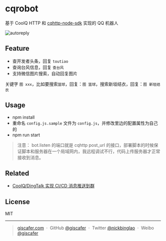 # cqrobot

基于 CoolQ HTTP 和 [cqhttp-node-sdk](https://github.com/richardchien/cqhttp-node-sdk) 实现的 QQ 机器人

![autoreply](https://user-images.githubusercontent.com/8676711/59826919-f4d59d00-9369-11e9-9755-ac0b5c794064.png)

## Feature

- 查开发者头条，回复 `toutiao`
- 查询台风信息，回复 `查台风`
- 支持微信图片搜索，自动回复图片

关键字 `图 xxx`，比如要搜索`篮球`，回复：`图 篮球`，搜索新垣结衣，回复：`图 新垣结衣`

## Usage

- npm install
- 重命名 `config.js.sample` 文件为 `config.js`，并修改里边的配置属性为自己的
- npm run start

> 注意： bot.listen 的端口就是 cqhttp post_url 的接口，部署脚本的时候保证脚本和服务器在一个局域网内，我远程调试不行，代码上传服务器才正常接收到消息。

## Related

- [CoolQ/DingTalk 实现 CI/CD 消息推送到群](https://github.com/giscafer/front-end-manual/issues/31)

## License

MIT

---

> [giscafer.com](http://giscafer.com) &nbsp;&middot;&nbsp;
> GitHub [@giscafer](https://github.com/giscafer) &nbsp;&middot;&nbsp;
> Twitter [@nickbinglao](https://twitter.com/nickbinglao) &nbsp;&middot;&nbsp;
> Weibo [@giscafer](https://weibo.com/laohoubin)

